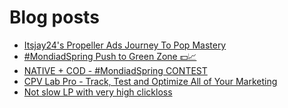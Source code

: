 # Blog posts
<!-- BLOG-POST-LIST:START -->
- [Itsjay24&#39;s Propeller Ads Journey To Pop Mastery](https://afflift.com/f/threads/itsjay24s-propeller-ads-journey-to-pop-mastery.10146/)
- [#MondiadSpring Push to Green Zone 💵📈](https://afflift.com/f/threads/mondiadspring-push-to-green-zone-%F0%9F%92%B5%F0%9F%93%88.10555/)
- [NATIVE + COD - #MondiadSpring CONTEST](https://afflift.com/f/threads/native-cod-mondiadspring-contest.10562/)
- [CPV Lab Pro - Track, Test and Optimize All of Your Marketing](https://afflift.com/f/threads/cpv-lab-pro-track-test-and-optimize-all-of-your-marketing.3912/)
- [Not slow LP with very high clickloss](https://afflift.com/f/threads/not-slow-lp-with-very-high-clickloss.10570/)
<!-- BLOG-POST-LIST:END -->
